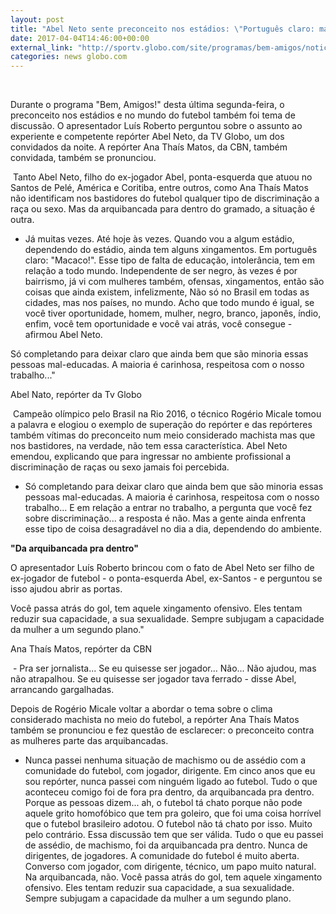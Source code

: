 ```yaml
---
layout: post
title: "Abel Neto sente preconceito nos estádios: \"Português claro: macaco\"  "
date: 2017-04-04T14:46:00+00:00
external_link: "http://sportv.globo.com/site/programas/bem-amigos/noticia/2017/04/abel-neto-sente-preconceito-nos-estadios-portugues-claro-macaco.html"
categories: news globo.com
---
```

&nbsp;

Durante o programa "Bem, Amigos!" desta última segunda-feira, o preconceito nos estádios e no mundo do futebol também foi tema de discussão. O apresentador Luís Roberto perguntou sobre o assunto ao experiente e competente repórter Abel Neto, da TV Globo, um dos convidados da noite. A repórter Ana Thaís Matos, da CBN, também convidada, também se pronunciou.

&nbsp;Tanto Abel Neto, filho do ex-jogador Abel, ponta-esquerda que atuou no Santos de Pelé, América e Coritiba, entre outros, como Ana Thaís Matos não identificam nos bastidores do futebol qualquer tipo de discriminação a raça ou sexo. Mas da arquibancada para dentro do gramado, a situação é outra.&nbsp;

- Já muitas vezes. Até hoje às vezes. Quando vou a algum estádio, dependendo do estádio, ainda tem alguns xingamentos. Em português claro: "Macaco!". Esse tipo de falta de educação, intolerância, tem em relação a todo mundo. Independente de ser negro, às vezes é por bairrismo, já vi com mulheres também, ofensas, xingamentos, então são coisas que ainda existem, infelizmente, Não só no Brasil em todas as cidades, mas nos países, no mundo. Acho que todo mundo é igual, se você tiver oportunidade, homem, mulher, negro, branco, japonês, índio, enfim, você tem oportunidade e você vai atrás, você consegue - afirmou Abel Neto.

Só completando para deixar claro que ainda bem que são minoria essas pessoas mal-educadas. A maioria é carinhosa, respeitosa com o nosso trabalho..."  

Abel Nato, repórter da Tv Globo

&nbsp;Campeão olímpico pelo Brasil na Rio 2016, o técnico Rogério Micale tomou a palavra e elogiou o exemplo de superação do repórter e das repórteres também vítimas do preconceito num meio considerado machista mas que nos bastidores, na verdade, não tem essa característica. Abel Neto emendou, explicando que para ingressar no ambiente profissional a discriminação de raças ou sexo jamais foi percebida.

- Só completando para deixar claro que ainda bem que são minoria essas pessoas mal-educadas. A maioria é carinhosa, respeitosa com o nosso trabalho... E em relação a entrar no trabalho, a pergunta que você fez sobre discriminação... a resposta é não. Mas a gente ainda enfrenta esse tipo de coisa desagradável no dia a dia, dependendo do ambiente.

**"Da arquibancada pra dentro"**

O apresentador Luís Roberto brincou com o fato de Abel Neto ser filho de ex-jogador de futebol - o ponta-esquerda Abel, ex-Santos - e perguntou se isso ajudou abrir as portas.

Você passa atrás do gol, tem aquele xingamento ofensivo. Eles tentam reduzir sua capacidade, a sua sexualidade. Sempre subjugam a capacidade da mulher a um segundo plano."  

Ana Thaís Matos, repórter da CBN

&nbsp;- Pra ser jornalista... Se eu quisesse ser jogador... Não... Não ajudou, mas não atrapalhou. Se eu quisesse ser jogador tava ferrado - disse Abel, arrancando gargalhadas.

Depois de Rogério Micale voltar a abordar o tema sobre o clima considerado machista no meio do futebol, a repórter Ana Thaís Matos também se pronunciou e fez questão de esclarecer: o preconceito contra as mulheres parte das arquibancadas.

- Nunca passei nenhuma situação de machismo ou de assédio com a comunidade do futebol, com jogador, dirigente. Em cinco anos que eu sou repórter, nunca passei com ninguém ligado ao futebol. Tudo o que aconteceu comigo foi de fora pra dentro, da arquibancada pra dentro. Porque as pessoas dizem... ah, o futebol tá chato porque não pode aquele grito homofóbico que tem pra goleiro, que foi uma coisa horrível que o futebol brasileiro adotou. O futebol não tá chato por isso. Muito pelo contrário. Essa discussão tem que ser válida. Tudo o que eu passei de assédio, de machismo, foi da arquibancada pra dentro. Nunca de dirigentes, de jogadores. A comunidade do futebol é muito aberta. Converso com jogador, com dirigente, técnico, um papo muito natural. Na arquibancada, não. Você passa atrás do gol, tem aquele xingamento ofensivo. Eles tentam reduzir sua capacidade, a sua sexualidade. Sempre subjugam a capacidade da mulher a um segundo plano.

